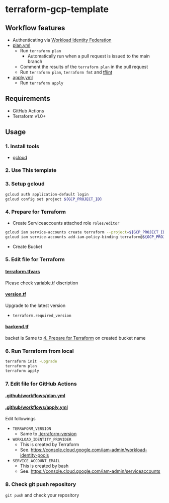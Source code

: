 # terraform-gcp-template

## Workflow features
- Authenticating via [Workload Identity Federation](https://cloud.google.com/iam/docs/configuring-workload-identity-federation#github-actions)
- [plan.yml](.github/workflows/plan.yml)
    - Run `terraform plan`
        - Automatically run when a pull request is issued to the main branch
    - Comment the results of the `terraform plan` in the pull request
    - Run `terraform plan`, `terraform fmt` and [tflint](https://github.com/terraform-linters/tflint)
- [apply.yml](.github/workflows/apply.yml)
    - Run `terraform apply`

## Requirements
* GitHub Actions
* Terraform v1.0+

## Usage
### 1. Install tools
* [gcloud](https://cloud.google.com/sdk/docs/install)

### 2. Use This template

### 3. Setup gcloud
```bash
gcloud auth application-default login
gcloud config set project ${GCP_PROJECT_ID}
```
### 4. Prepare for Terraform
* Create Serviceaccounts attached role `roles/editor`
```bash
gcloud iam service-accounts create terraform --project=${GCP_PROJECT_ID}
gcloud iam service-accounts add-iam-policy-binding terraform@${GCP_PROJECT_ID}.iam.gserviceaccount.com --member=serviceAccount:terraform@${GCP_PROJECT_ID}.iam.gserviceaccount.com --role=roles/editor --project=${GCP_PROJECT_ID}
```
* Create Bucket

### 5. Edit file for Terraform
#### [terraform.tfvars](terraform.tfvars)
Please check [variable.tf](variable.tf) discription

#### [version.tf](version.tf)
Upgrade to the latest version
- `terraform.required_version`

#### [backend.tf](backend.tf)
backet is Same to [4. Prepare for Terraform](#4-prepare-for-terraform) on created bucket name

### 6. Run Terraform from local
```bash
terraform init -upgrade
terraform plan
terraform apply
```

### 7. Edit file for GitHub Actions
#### [.github/workflows/plan.yml](.github/workflows/plan.yml)
#### [.github/workflows/apply.yml](.github/workflows/apply.yml)
Edit followings

* `TERRAFORM_VERSION`
  * Same to [.terraform-version](.terraform-version)
* `WORKLOAD_IDENTITY_PROVIDER`
  * This is created by Terraform
  * See. https://console.cloud.google.com/iam-admin/workload-identity-pools
* `SERVICE_ACCOUNT_EMAIL`
  * This is created by bash
  * See. https://console.cloud.google.com/iam-admin/serviceaccounts

### 8. Check git push repository
`git push` and check your repository